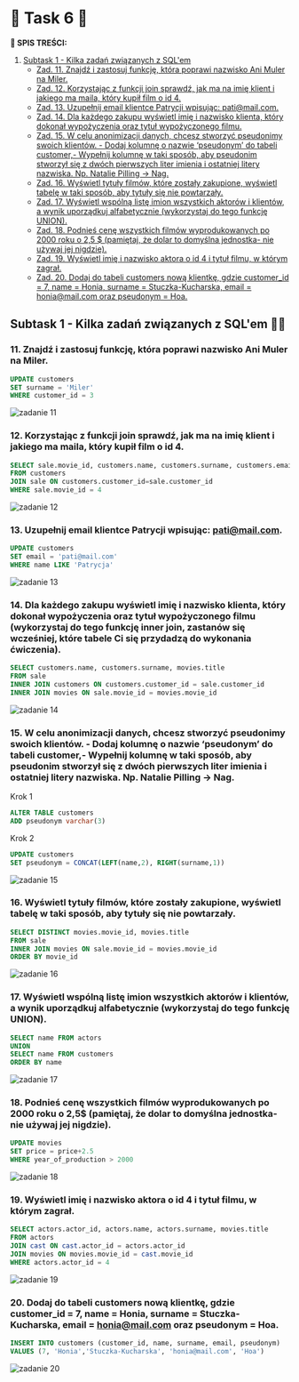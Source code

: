 # 🚀 **Task 6** 🚀

**:pushpin: SPIS TREŚCI:**
1. [Subtask 1 - Kilka zadań związanych z SQL'em](#Subtask1)
    - [Zad. 11. Znajdź i zastosuj funkcję, która poprawi nazwisko Ani Muler na Miler.](#kropka1)
    - [Zad. 12. Korzystając z funkcji join sprawdź, jak ma na imię klient i jakiego ma maila, który kupił film o id 4.](#kropka2)
    - [Zad. 13. Uzupełnij email klientce Patrycji wpisując: pati@mail.com.](#kropka3)
    - [Zad. 14. Dla każdego zakupu wyświetl imię i nazwisko klienta, który dokonał wypożyczenia oraz tytuł wypożyczonego filmu.](#kropka4)
    - [Zad. 15. W celu anonimizacji danych, chcesz stworzyć pseudonimy swoich klientów. - Dodaj kolumnę o nazwie ‘pseudonym’ do tabeli customer,- Wypełnij kolumnę w taki sposób, aby pseudonim stworzył się z dwóch pierwszych liter imienia i ostatniej litery nazwiska. Np. Natalie Pilling → Nag.](#kropka5)
    - [Zad. 16. Wyświetl tytuły filmów, które zostały zakupione, wyświetl tabelę w taki sposób, aby tytuły się nie powtarzały.](#kropka6)
    - [Zad. 17. Wyświetl wspólną listę imion wszystkich aktorów i klientów, a wynik uporządkuj alfabetycznie (wykorzystaj do tego funkcję UNION).](#kropka7)
    - [Zad. 18. Podnieś cenę wszystkich filmów wyprodukowanych po 2000 roku o 2,5 $ (pamiętaj, że dolar to domyślna jednostka- nie używaj jej nigdzie).](#kropka8)
    - [Zad. 19. Wyświetl imię i nazwisko aktora o id 4 i tytuł filmu, w którym zagrał.](#kropka9)
    - [Zad. 20. Dodaj do tabeli customers nową klientkę, gdzie customer_id = 7, name = Honia, surname = Stuczka-Kucharska, email = honia@mail.com oraz pseudonym = Hoa.](#kropka10)

##  <a name="Subtask1">Subtask 1 - Kilka zadań związanych z SQL'em 👩‍💻 </a>
### <a name="kropka1">11. Znajdź i zastosuj funkcję, która poprawi nazwisko Ani Muler na Miler.</a>

```sql
UPDATE customers
SET surname = 'Miler'
WHERE customer_id = 3
```

![zadanie 11](https://user-images.githubusercontent.com/122294284/219360740-ddc3b030-31ad-40bb-9b79-0089917eadb9.png)

### <a name="kropka2">12. Korzystając z funkcji join sprawdź, jak ma na imię klient i jakiego ma maila, który kupił film o id 4.</a>

```sql
SELECT sale.movie_id, customers.name, customers.surname, customers.email
FROM customers
JOIN sale ON customers.customer_id=sale.customer_id
WHERE sale.movie_id = 4
```

![zadanie 12](https://user-images.githubusercontent.com/122294284/219366048-41769051-2835-4459-a7f8-42c1ac6c0613.png)


### <a name="kropka3">13. Uzupełnij email klientce Patrycji wpisując: pati@mail.com.</a>

```sql
UPDATE customers
SET email = 'pati@mail.com'
WHERE name LIKE 'Patrycja'
```

![zadanie 13](https://user-images.githubusercontent.com/122294284/219372141-d53d5bb3-aef8-422e-a059-fa013fd7a278.png)

### <a name="kropka4">14. Dla każdego zakupu wyświetl imię i nazwisko klienta, który dokonał wypożyczenia oraz tytuł wypożyczonego filmu (wykorzystaj do tego funkcję inner join, zastanów się wcześniej, które tabele Ci się przydadzą do wykonania ćwiczenia).</a>

```sql
SELECT customers.name, customers.surname, movies.title
FROM sale
INNER JOIN customers ON customers.customer_id = sale.customer_id
INNER JOIN movies ON sale.movie_id = movies.movie_id
```

![zadanie 14](https://user-images.githubusercontent.com/122294284/219392531-ccb3eb55-7922-4250-a7f2-aff9ebd84a3e.png)

### <a name="kropka5">15. W celu anonimizacji danych, chcesz stworzyć pseudonimy swoich klientów. - Dodaj kolumnę o nazwie ‘pseudonym’ do tabeli customer,- Wypełnij kolumnę w taki sposób, aby pseudonim stworzył się z dwóch pierwszych liter imienia i ostatniej litery nazwiska. Np. Natalie Pilling → Nag.</a>

Krok 1
```sql
ALTER TABLE customers
ADD pseudonym varchar(3)
```
Krok 2
```sql
UPDATE customers
SET pseudonym = CONCAT(LEFT(name,2), RIGHT(surname,1))
```

![zadanie 15](https://user-images.githubusercontent.com/122294284/219426366-12083c94-31ef-496b-b5b1-a0e22fbb60e7.png)

### <a name="kropka6">16. Wyświetl tytuły filmów, które zostały zakupione, wyświetl tabelę w taki sposób, aby tytuły się nie powtarzały.</a>

```sql
SELECT DISTINCT movies.movie_id, movies.title
FROM sale
INNER JOIN movies ON sale.movie_id = movies.movie_id
ORDER BY movie_id
```

![zadanie 16](https://user-images.githubusercontent.com/122294284/219416129-fc5675ce-31d1-400a-8b40-ab395c68d3b4.png)

### <a name="kropka7">17. Wyświetl wspólną listę imion wszystkich aktorów i klientów, a wynik uporządkuj alfabetycznie (wykorzystaj do tego funkcję UNION).</a>

```sql
SELECT name FROM actors
UNION
SELECT name FROM customers
ORDER BY name
```

![zadanie 17](https://user-images.githubusercontent.com/122294284/219456488-cf893b00-209e-4d53-911b-f213e101e497.png)

### <a name="kropka8">18. Podnieś cenę wszystkich filmów wyprodukowanych po 2000 roku o 2,5$ (pamiętaj, że dolar to domyślna jednostka- nie używaj jej nigdzie).</a>

```sql
UPDATE movies
SET price = price+2.5
WHERE year_of_production > 2000
```

![zadanie 18](https://user-images.githubusercontent.com/122294284/219460427-345c5356-522f-4958-aaeb-a4a04e3b6caf.png)

### <a name="kropka9">19. Wyświetl imię i nazwisko aktora o id 4 i tytuł filmu, w którym zagrał.</a>

```sql
SELECT actors.actor_id, actors.name, actors.surname, movies.title
FROM actors
JOIN cast ON cast.actor_id = actors.actor_id
JOIN movies ON movies.movie_id = cast.movie_id
WHERE actors.actor_id = 4
```

![zadanie 19](https://user-images.githubusercontent.com/122294284/219463093-563f3aff-5dce-4c64-b7e5-1f37b41a2e4f.png)

### <a name="kropka10">20. Dodaj do tabeli customers nową klientkę, gdzie customer_id = 7, name = Honia, surname = Stuczka-Kucharska, email = honia@mail.com oraz pseudonym = Hoa.</a>

```sql
INSERT INTO customers (customer_id, name, surname, email, pseudonym)
VALUES (7, 'Honia','Stuczka-Kucharska', 'honia@mail.com', 'Hoa')
```

![zadanie 20](https://user-images.githubusercontent.com/122294284/219464807-05bea634-d0ed-46d8-91be-0891f878a90d.png)

